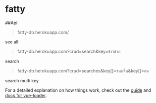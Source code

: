 # fatty
##Api

>fatty-db.herokuapp.com/

see all

>fatty-db.herokuapp.com?crud=search&key=ข้าวสวย

search

>fatty-db.herokuapp.com?crud=searches&key[]=ขนมจีน&key[]=สด

search multi key

For a detailed explanation on how things work, check out the [guide](http://vuejs-templates.github.io/webpack/) and [docs for vue-loader](http://vuejs.github.io/vue-loader).
